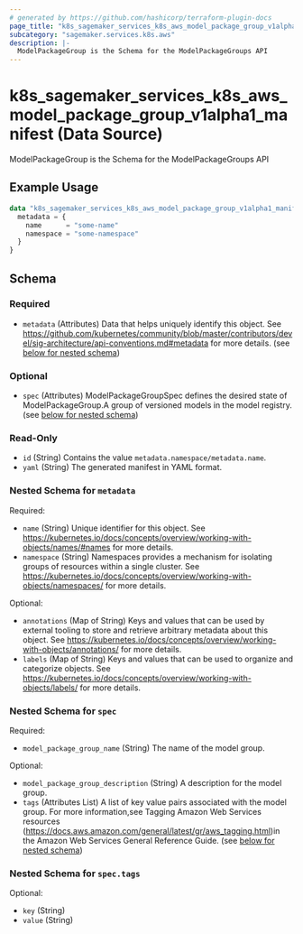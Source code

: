 ```yaml
---
# generated by https://github.com/hashicorp/terraform-plugin-docs
page_title: "k8s_sagemaker_services_k8s_aws_model_package_group_v1alpha1_manifest Data Source - terraform-provider-k8s"
subcategory: "sagemaker.services.k8s.aws"
description: |-
  ModelPackageGroup is the Schema for the ModelPackageGroups API
---
```


# k8s_sagemaker_services_k8s_aws_model_package_group_v1alpha1_manifest (Data Source)

ModelPackageGroup is the Schema for the ModelPackageGroups API

## Example Usage

```terraform
data "k8s_sagemaker_services_k8s_aws_model_package_group_v1alpha1_manifest" "example" {
  metadata = {
    name      = "some-name"
    namespace = "some-namespace"
  }
}
```

<!-- schema generated by tfplugindocs -->
## Schema

### Required

- `metadata` (Attributes) Data that helps uniquely identify this object. See https://github.com/kubernetes/community/blob/master/contributors/devel/sig-architecture/api-conventions.md#metadata for more details. (see [below for nested schema](#nestedatt--metadata))

### Optional

- `spec` (Attributes) ModelPackageGroupSpec defines the desired state of ModelPackageGroup.A group of versioned models in the model registry. (see [below for nested schema](#nestedatt--spec))

### Read-Only

- `id` (String) Contains the value `metadata.namespace/metadata.name`.
- `yaml` (String) The generated manifest in YAML format.

<a id="nestedatt--metadata"></a>
### Nested Schema for `metadata`

Required:

- `name` (String) Unique identifier for this object. See https://kubernetes.io/docs/concepts/overview/working-with-objects/names/#names for more details.
- `namespace` (String) Namespaces provides a mechanism for isolating groups of resources within a single cluster. See https://kubernetes.io/docs/concepts/overview/working-with-objects/namespaces/ for more details.

Optional:

- `annotations` (Map of String) Keys and values that can be used by external tooling to store and retrieve arbitrary metadata about this object. See https://kubernetes.io/docs/concepts/overview/working-with-objects/annotations/ for more details.
- `labels` (Map of String) Keys and values that can be used to organize and categorize objects. See https://kubernetes.io/docs/concepts/overview/working-with-objects/labels/ for more details.


<a id="nestedatt--spec"></a>
### Nested Schema for `spec`

Required:

- `model_package_group_name` (String) The name of the model group.

Optional:

- `model_package_group_description` (String) A description for the model group.
- `tags` (Attributes List) A list of key value pairs associated with the model group. For more information,see Tagging Amazon Web Services resources (https://docs.aws.amazon.com/general/latest/gr/aws_tagging.html)in the Amazon Web Services General Reference Guide. (see [below for nested schema](#nestedatt--spec--tags))

<a id="nestedatt--spec--tags"></a>
### Nested Schema for `spec.tags`

Optional:

- `key` (String)
- `value` (String)
